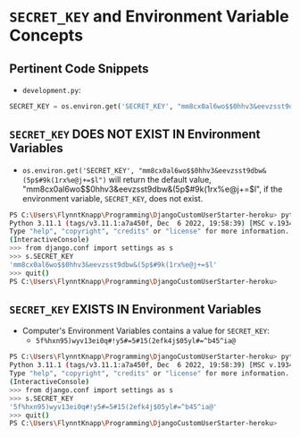 # `SECRET_KEY` and Environment Variable Concepts

## Pertinent Code Snippets

* `development.py`:

```python
SECRET_KEY = os.environ.get('SECRET_KEY', "mm8cx0al6wo$$0hhv3&eevzsst9dbw&(5p$#9k(1rx%e@j+=$l")
```

## `SECRET_KEY` DOES NOT EXIST IN Environment Variables

* `os.environ.get('SECRET_KEY', "mm8cx0al6wo$$0hhv3&eevzsst9dbw&(5p$#9k(1rx%e@j+=$l")` will return the default value, "mm8cx0al6wo$$0hhv3&eevzsst9dbw&(5p$#9k(1rx%e@j+=$l", if the environment variable, `SECRET_KEY`, does not exist.

```bash
PS C:\Users\FlynntKnapp\Programming\DjangoCustomUserStarter-heroku> python manage.py shell
Python 3.11.1 (tags/v3.11.1:a7a450f, Dec  6 2022, 19:58:39) [MSC v.1934 64 bit (AMD64)] on win32
Type "help", "copyright", "credits" or "license" for more information.
(InteractiveConsole)
>>> from django.conf import settings as s
>>> s.SECRET_KEY
'mm8cx0al6wo$$0hhv3&eevzsst9dbw&(5p$#9k(1rx%e@j+=$l'
>>> quit()
PS C:\Users\FlynntKnapp\Programming\DjangoCustomUserStarter-heroku>
```

## `SECRET_KEY` EXISTS IN Environment Variables

* Computer's Environment Variables contains a value for `SECRET_KEY`:
  * `5f%hxn95)wyv13ei0q#!y5#=5#15(2efk4j$05yl#=^b45^ia@`

```bash
PS C:\Users\FlynntKnapp\Programming\DjangoCustomUserStarter-heroku> python manage.py shell
Python 3.11.1 (tags/v3.11.1:a7a450f, Dec  6 2022, 19:58:39) [MSC v.1934 64 bit (AMD64)] on win32
Type "help", "copyright", "credits" or "license" for more information.
(InteractiveConsole)
>>> from django.conf import settings as s
>>> s.SECRET_KEY
'5f%hxn95)wyv13ei0q#!y5#=5#15(2efk4j$05yl#=^b45^ia@'
>>> quit()
PS C:\Users\FlynntKnapp\Programming\DjangoCustomUserStarter-heroku>
```
